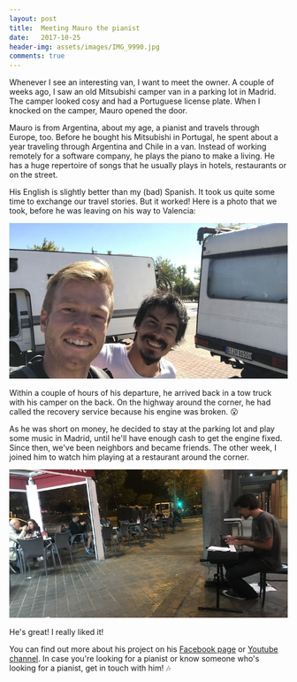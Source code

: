 ```yaml
---
layout: post
title:  Meeting Mauro the pianist
date:   2017-10-25
header-img: assets/images/IMG_9990.jpg
comments: true
---
```


Whenever I see an interesting van, I want to meet the owner. A couple of weeks ago, I saw an old Mitsubishi camper van in a parking lot in Madrid. The camper looked cosy and had a Portuguese license plate. When I knocked on the camper, Mauro opened the door.

Mauro is from Argentina, about my age, a pianist and travels through Europe, too. Before he bought his Mitsubishi in Portugal, he spent about a year traveling through Argentina and Chile in a van. Instead of working remotely for a software company, he plays the piano to make a living. He has a huge repertoire of songs that he usually plays in hotels, restaurants or on the street.

His English is slightly better than my (bad) Spanish. It took us quite some time to exchange our travel stories. But it worked! Here is a photo that we took, before he was leaving on his way to Valencia:

![Mauro and me in front of our vans](/assets/images/IMG_9905.jpg)

Within a couple of hours of his departure, he arrived back in a tow truck with his camper on the back. On the highway around the corner, he had called the recovery service because his engine was broken. :open_mouth:

As he was short on money, he decided to stay at the parking lot and play some music in Madrid, until he'll have enough cash to get the engine fixed. Since then, we've been neighbors and became friends. The other week, I joined him to watch him playing at a restaurant around the corner.

![Mauro and me in front of our vans](/assets/images/IMG_9990.jpg)

He's great! I really liked it!

You can find out more about his project on his [Facebook page](https://www.facebook.com/sonidosdenuestromundo/) or [Youtube channel](https://www.youtube.com/channel/UC1NFq5_hfwd_AAAefD5QXvA). In case you're looking for a pianist or know someone who's looking for a pianist, get in touch with him! :notes:

